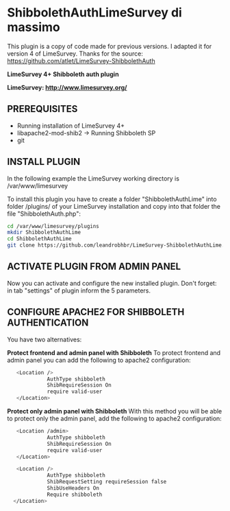 # ShibbolethAuthLimeSurvey di massimo

This plugin is a copy of code made for previous versions. I adapted it for version 4 of LimeSurvey. Thanks for the source: https://github.com/atlet/LimeSurvey-ShibbolethAuth

**LimeSurvey 4+ Shibboleth auth plugin**

**LimeSurvey: http://www.limesurvey.org/**

## PREREQUISITES
* Running installation of LimeSurvey 4+
* libapache2-mod-shib2 -> Running Shibboleth SP
* git

## INSTALL PLUGIN

In the following example the LimeSurvey working directory is /var/www/limesurvey

To install this plugin you have to create a folder "ShibbolethAuthLime" into folder /plugins/ of your LimeSurvey installation and copy into that folder the file "ShibbolethAuth.php":

```bash
cd /var/www/limesurvey/plugins
mkdir ShibbolethAuthLime
cd ShibbolethAuthLime
git clone https://github.com/leandrobhbr/LimeSurvey-ShibbolethAuthLime.git .
```
## ACTIVATE PLUGIN FROM ADMIN PANEL

Now you can activate and configure the new installed plugin. Don't forget: in tab "settings" of plugin inform the 5 parameters.

## CONFIGURE APACHE2 FOR SHIBBOLETH AUTHENTICATION

You have two alternatives:

**Protect frontend and admin panel with Shibboleth**
To protect frontend and admin panel you can add the following to apache2 configuration:
```bash
   <Location />
             AuthType shibboleth
             ShibRequireSession On
             require valid-user
   </Location>
```

**Protect only admin panel with Shibboleth**
With this method you will be able to protect only the admin panel, add the following to apache2 configuration:
```bash
   <Location /admin>
             AuthType shibboleth
             ShibRequireSession On
             require valid-user
   </Location>

   <Location />
             AuthType shibboleth
             ShibRequestSetting requireSession false
             ShibUseHeaders On
             Require shibboleth
  </Location>
```
